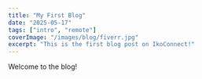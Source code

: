 ```yaml
---
title: "My First Blog"
date: "2025-05-17"
tags: ["intro", "remote"]
coverImage: "/images/blog/fiverr.jpg"
excerpt: "This is the first blog post on IkoConnect!"
---
```

Welcome to the blog!